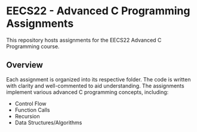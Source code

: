 # EECS22 - Advanced C Programming Assignments

This repository hosts assignments for the EECS22 Advanced C Programming course.

## Overview

Each assignment is organized into its respective folder. The code is written with clarity and well-commented to aid understanding. The assignments implement various advanced C programming concepts, including:

- Control Flow
- Function Calls
- Recursion
- Data Structures/Algorithms
